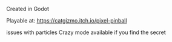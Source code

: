 Created in Godot

Playable at: https://catgizmo.itch.io/pixel-pinball

issues with particles
Crazy mode available if you find the secret
